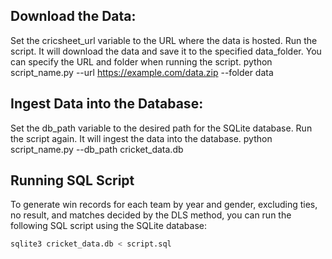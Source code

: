 ## Download the Data:
Set the cricsheet_url variable to the URL where the data is hosted.
Run the script. It will download the data and save it to the specified data_folder. You can specify the URL and folder when running the script.
python script_name.py --url https://example.com/data.zip --folder data


## Ingest Data into the Database:
Set the db_path variable to the desired path for the SQLite database.
Run the script again. It will ingest the data into the database.
python script_name.py --db_path cricket_data.db

## Running SQL Script
To generate win records for each team by year and gender, excluding ties, no result, and matches decided by the DLS method, you can run the following SQL script using the SQLite database:

```bash
sqlite3 cricket_data.db < script.sql


